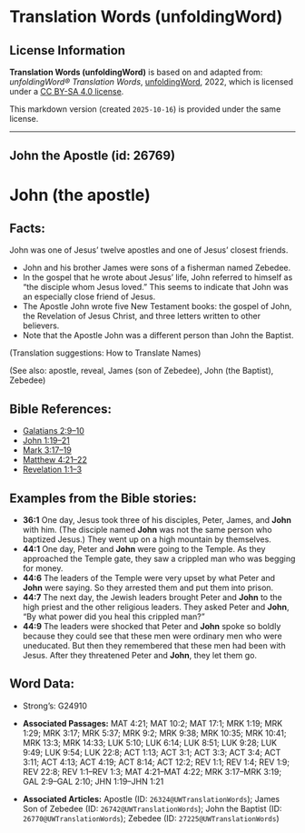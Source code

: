 # Translation Words (unfoldingWord)

## License Information

**Translation Words (unfoldingWord)** is based on and adapted from: _unfoldingWord® Translation Words_, [unfoldingWord](https://unfoldingword.org/utw), 2022, which is licensed under a [CC BY-SA 4.0 license](https://creativecommons.org/licenses/by-sa/4.0/legalcode.en).

This markdown version (created `2025-10-16`) is provided under the same license.



--------------------------------

## John the Apostle (id: 26769)

John (the apostle)
==================

Facts:
------

John was one of Jesus’ twelve apostles and one of Jesus’ closest friends.

* John and his brother James were sons of a fisherman named Zebedee.
* In the gospel that he wrote about Jesus’ life, John referred to himself as “the disciple whom Jesus loved.” This seems to indicate that John was an especially close friend of Jesus.
* The Apostle John wrote five New Testament books: the gospel of John, the Revelation of Jesus Christ, and three letters written to other believers.
* Note that the Apostle John was a different person than John the Baptist.

(Translation suggestions: How to Translate Names)

(See also: apostle, reveal, James (son of Zebedee), John (the Baptist), Zebedee)

Bible References:
-----------------

* [Galatians 2:9–10](https://ref.ly/Gal2:9-Gal2:10)
* [John 1:19–21](https://ref.ly/John1:19-John1:21)
* [Mark 3:17–19](https://ref.ly/Mark3:17-Mark3:19)
* [Matthew 4:21–22](https://ref.ly/Matt4:21-Matt4:22)
* [Revelation 1:1–3](https://ref.ly/Rev1:1-Rev1:3)

Examples from the Bible stories:
--------------------------------

* **36:1** One day, Jesus took three of his disciples, Peter, James, and **John** with him. (The disciple named **John** was not the same person who baptized Jesus.) They went up on a high mountain by themselves.
* **44:1** One day, Peter and **John** were going to the Temple. As they approached the Temple gate, they saw a crippled man who was begging for money.
* **44:6** The leaders of the Temple were very upset by what Peter and **John** were saying. So they arrested them and put them into prison.
* **44:7** The next day, the Jewish leaders brought Peter and **John** to the high priest and the other religious leaders. They asked Peter and **John**, “By what power did you heal this crippled man?”
* **44:9** The leaders were shocked that Peter and **John** spoke so boldly because they could see that these men were ordinary men who were uneducated. But then they remembered that these men had been with Jesus. After they threatened Peter and **John**, they let them go.

Word Data:
----------

* Strong’s: G24910

* **Associated Passages:** MAT 4:21; MAT 10:2; MAT 17:1; MRK 1:19; MRK 1:29; MRK 3:17; MRK 5:37; MRK 9:2; MRK 9:38; MRK 10:35; MRK 10:41; MRK 13:3; MRK 14:33; LUK 5:10; LUK 6:14; LUK 8:51; LUK 9:28; LUK 9:49; LUK 9:54; LUK 22:8; ACT 1:13; ACT 3:1; ACT 3:3; ACT 3:4; ACT 3:11; ACT 4:13; ACT 4:19; ACT 8:14; ACT 12:2; REV 1:1; REV 1:4; REV 1:9; REV 22:8; REV 1:1–REV 1:3; MAT 4:21–MAT 4:22; MRK 3:17–MRK 3:19; GAL 2:9–GAL 2:10; JHN 1:19–JHN 1:21
* **Associated Articles:** Apostle (ID: `26324@UWTranslationWords`); James Son of Zebedee (ID: `26742@UWTranslationWords`); John the Baptist (ID: `26770@UWTranslationWords`); Zebedee (ID: `27225@UWTranslationWords`)

